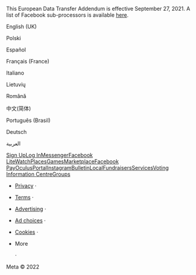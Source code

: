 This European Data Transfer Addendum is effective September 27, 2021. A list of Facebook sub-processors is available [here](https://facebook.com/legal/ads-subprocessors).

  

English (UK)

Polski

Español

Français (France)

Italiano

Lietuvių

Română

中文(简体)

Português (Brasil)

Deutsch

العربية

[Sign Up](https://www.facebook.com/reg/)[Log In](https://www.facebook.com/login/)[Messenger](https://l.facebook.com/l.php?u=https%3A%2F%2Fmessenger.com%2F&h=AT1UyfH4lpXkEQ6jWlkYIesxEr2xtGPDKUj1x2kHOKUJph4t7PJ7G2e3L4LJuG2ti2kvK2waj6-yRUfv-xvQo5q6vcIX5qL-VQOh2Ph7Jqxxug5K5vP6Rxl-FJF78espBGhQDckS7-87fzYU67RMzZCuye2xLA)[Facebook Lite](https://www.facebook.com/lite/)[Watch](https://www.facebook.com/watch/)[Places](https://www.facebook.com/places/)[Games](https://www.facebook.com/games/)[Marketplace](https://www.facebook.com/marketplace/)[Facebook Pay](https://pay.facebook.com/)[Oculus](https://l.facebook.com/l.php?u=https%3A%2F%2Fwww.oculus.com%2F&h=AT1UyfH4lpXkEQ6jWlkYIesxEr2xtGPDKUj1x2kHOKUJph4t7PJ7G2e3L4LJuG2ti2kvK2waj6-yRUfv-xvQo5q6vcIX5qL-VQOh2Ph7Jqxxug5K5vP6Rxl-FJF78espBGhQDckS7-87fzYU67RMzZCuye2xLA)[Portal](https://portal.facebook.com/)[Instagram](https://l.facebook.com/l.php?u=https%3A%2F%2Fwww.instagram.com%2F&h=AT1UyfH4lpXkEQ6jWlkYIesxEr2xtGPDKUj1x2kHOKUJph4t7PJ7G2e3L4LJuG2ti2kvK2waj6-yRUfv-xvQo5q6vcIX5qL-VQOh2Ph7Jqxxug5K5vP6Rxl-FJF78espBGhQDckS7-87fzYU67RMzZCuye2xLA)[Bulletin](https://www.bulletin.com/)[Local](https://www.facebook.com/local/lists/245019872666104/)[Fundraisers](https://www.facebook.com/fundraisers/)[Services](https://www.facebook.com/biz/directory/)[Voting Information Centre](https://www.facebook.com/votinginformationcenter/?entry_point=c2l0ZQ%3D%3D)[Groups](https://www.facebook.com/groups/explore/)

*   [Privacy](https://www.facebook.com/privacy/explanation/) ·
*   [Terms](https://www.facebook.com/policies?ref=pf) ·
*   [Advertising](https://www.facebook.com/business/) ·
*   [Ad choices](https://www.facebook.com/help/568137493302217)   ·
*   [Cookies](https://www.facebook.com/policies/cookies/) ·
*   More
    
     ·

Meta © 2022